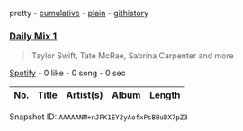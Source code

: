 pretty - [cumulative](/playlists/cumulative/37i9dQZF1E36W2WCqcLuM3.md) - [plain](/playlists/plain/37i9dQZF1E36W2WCqcLuM3) - [githistory](https://github.githistory.xyz/mdn522/spotify-playlist-archive/blob/main/playlists/plain/37i9dQZF1E36W2WCqcLuM3)

### [Daily Mix 1](https://open.spotify.com/playlist/37i9dQZF1E36W2WCqcLuM3)

> Taylor Swift, Tate McRae, Sabrina Carpenter and more

[Spotify](https://open.spotify.com/user/spotify) - 0 like - 0 song - 0 sec

| No. | Title | Artist(s) | Album | Length |
|---|---|---|---|---|

Snapshot ID: `AAAAANM+nJFK1EY2yAofxPsBBuDX7pZ3`
